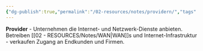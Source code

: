 ```yaml
---
{"dg-publish":true,"permalink":"/02-resources/notes/providern/","tags":["informatik/netzwerk/anbieter","informatik/netzwerk/internet/service"],"noteIcon":"","updated":"2025-10-29T12:59:09.482+01:00"}
---
```



**Provider** - Unternehmen die Internet- und Netzwerk-Dienste anbieten.
Betreiben [[02 - RESOURCES/Notes/WAN\|WAN]]s und Internet-Infrastruktur - verkaufen Zugang an Endkunden und Firmen.